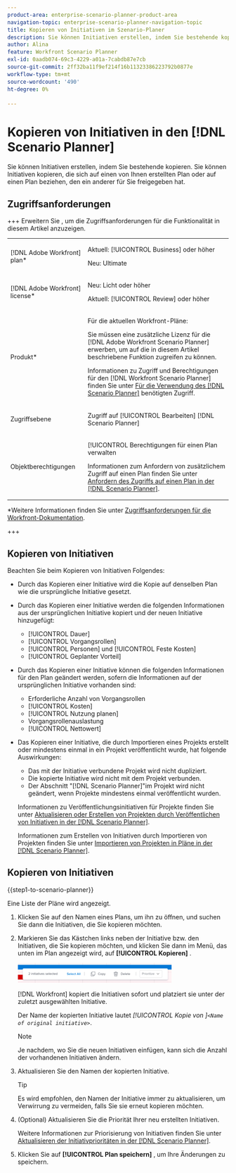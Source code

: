 ```yaml
---
product-area: enterprise-scenario-planner-product-area
navigation-topic: enterprise-scenario-planner-navigation-topic
title: Kopieren von Initiativen im Szenario-Planer
description: Sie können Initiativen erstellen, indem Sie bestehende kopieren. Sie können Initiativen kopieren, die sich auf einen von Ihnen erstellten Plan oder auf einen Plan beziehen, den ein anderer für Sie freigegeben hat.
author: Alina
feature: Workfront Scenario Planner
exl-id: 0aadb074-69c3-4229-a01a-7cabdb87e7cb
source-git-commit: 2ff32ba11f9ef214f16b11323386223792b0877e
workflow-type: tm+mt
source-wordcount: '490'
ht-degree: 0%

---
```


# Kopieren von Initiativen in den [!DNL Scenario Planner]

<!--Audited: 07/2024-->

Sie können Initiativen erstellen, indem Sie bestehende kopieren. Sie können Initiativen kopieren, die sich auf einen von Ihnen erstellten Plan oder auf einen Plan beziehen, den ein anderer für Sie freigegeben hat.

## Zugriffsanforderungen

+++ Erweitern Sie , um die Zugriffsanforderungen für die Funktionalität in diesem Artikel anzuzeigen.

<table style="table-layout:auto"> 
 <col> 
 <col> 
 <tbody> 
  <tr> 
   <td> <p>[!DNL Adobe Workfront] plan*</p> </td> 
   <td> <p>Aktuell: [!UICONTROL Business] oder höher</p>
   <p>Neu: Ultimate </p>
   </td> 
  </tr> 
  <tr> 
   <td> <p>[!DNL Adobe Workfront] license*</p> </td> 
   <td> <p>Neu: Licht oder höher</p> 
   <p>Aktuell: [!UICONTROL Review] oder höher</p> </td> 
  </tr> 
  <tr> 
   <td>Produkt* </td> 
   <td> 
   <p>Für die aktuellen Workfront-Pläne: </p>
   <p>Sie müssen eine zusätzliche Lizenz für die [!DNL Adobe Workfront Scenario Planner] erwerben, um auf die in diesem Artikel beschriebene Funktion zugreifen zu können.</p> <p>Informationen zu Zugriff und Berechtigungen für den [!DNL Workfront Scenario Planner] finden Sie unter <a href="../scenario-planner/access-needed-to-use-sp.md" class="MCXref xref">Für die Verwendung des [!DNL Scenario Planner]</a> benötigten Zugriff. </p> </td> 
  </tr> 
  <tr data-mc-conditions=""> 
   <td>Zugriffsebene </td> 
   <td> <p>Zugriff auf [!UICONTROL Bearbeiten] [!DNL Scenario Planner]</p> </td> 
  </tr> 
  <tr data-mc-conditions=""> 
   <td> <p>Objektberechtigungen </p> </td> 
   <td> <p>[!UICONTROL Berechtigungen für einen Plan verwalten</p> <p>Informationen zum Anfordern von zusätzlichem Zugriff auf einen Plan finden Sie unter <a href="../scenario-planner/request-access-to-plan.md" class="MCXref xref">Anfordern des Zugriffs auf einen Plan in der [!DNL Scenario Planner]</a>.</p> </td> 
  </tr> 
 </tbody> 
</table>

*Weitere Informationen finden Sie unter [Zugriffsanforderungen für die Workfront-Dokumentation](/help/quicksilver/administration-and-setup/add-users/access-levels-and-object-permissions/access-level-requirements-in-documentation.md).

+++

## Kopieren von Initiativen

Beachten Sie beim Kopieren von Initiativen Folgendes:

* Durch das Kopieren einer Initiative wird die Kopie auf denselben Plan wie die ursprüngliche Initiative gesetzt.
* Durch das Kopieren einer Initiative werden die folgenden Informationen aus der ursprünglichen Initiative kopiert und der neuen Initiative hinzugefügt:

   * [!UICONTROL Dauer]
   * [!UICONTROL Vorgangsrollen]
   * [!UICONTROL Personen] und [!UICONTROL Feste Kosten]
   * [!UICONTROL Geplanter Vorteil]

* Durch das Kopieren einer Initiative können die folgenden Informationen für den Plan geändert werden, sofern die Informationen auf der ursprünglichen Initiative vorhanden sind:

   * Erforderliche Anzahl von Vorgangsrollen
   * [!UICONTROL Kosten]
   * [!UICONTROL Nutzung planen]
   * Vorgangsrollenauslastung
   * [!UICONTROL Nettowert]

* Das Kopieren einer Initiative, die durch Importieren eines Projekts erstellt oder mindestens einmal in ein Projekt veröffentlicht wurde, hat folgende Auswirkungen:

   * Das mit der Initiative verbundene Projekt wird nicht dupliziert.
   * Die kopierte Initiative wird nicht mit dem Projekt verbunden.
   * Der Abschnitt &quot;[!DNL Scenario Planner]&quot;im Projekt wird nicht geändert, wenn Projekte mindestens einmal veröffentlicht wurden.

  Informationen zu Veröffentlichungsinitiativen für Projekte finden Sie unter [Aktualisieren oder Erstellen von Projekten durch Veröffentlichen von Initiativen in der [!DNL Scenario Planner]](../scenario-planner/publish-scenarios-update-projects.md).

  Informationen zum Erstellen von Initiativen durch Importieren von Projekten finden Sie unter [Importieren von Projekten in Pläne in der  [!DNL Scenario Planner]](../scenario-planner/import-projects-to-plans.md).

## Kopieren von Initiativen

{{step1-to-scenario-planner}}

Eine Liste der Pläne wird angezeigt.

1. Klicken Sie auf den Namen eines Plans, um ihn zu öffnen, und suchen Sie dann die Initiativen, die Sie kopieren möchten.
1. Markieren Sie das Kästchen links neben der Initiative bzw. den Initiativen, die Sie kopieren möchten, und klicken Sie dann im Menü, das unten im Plan angezeigt wird, auf **[!UICONTROL Kopieren]** .

   ![](assets/bottom-manage-initiative-menu-350x45.png)

   [!DNL Workfront] kopiert die Initiativen sofort und platziert sie unter der zuletzt ausgewählten Initiative.

   Der Name der kopierten Initiative lautet *[!UICONTROL Kopie von ]`<Name of original initiative>`*.

   >[!NOTE]
   >
   >Je nachdem, wo Sie die neuen Initiativen einfügen, kann sich die Anzahl der vorhandenen Initiativen ändern.

1. Aktualisieren Sie den Namen der kopierten Initiative.

   >[!TIP]
   >
   >Es wird empfohlen, den Namen der Initiative immer zu aktualisieren, um Verwirrung zu vermeiden, falls Sie sie erneut kopieren möchten.

1. (Optional) Aktualisieren Sie die Priorität Ihrer neu erstellten Initiativen.

   Weitere Informationen zur Priorisierung von Initiativen finden Sie unter [Aktualisieren der Initiativprioritäten in der [!DNL Scenario Planner]](../scenario-planner/prioritize-initiatives.md).

1. Klicken Sie auf **[!UICONTROL Plan speichern]** , um Ihre Änderungen zu speichern.

